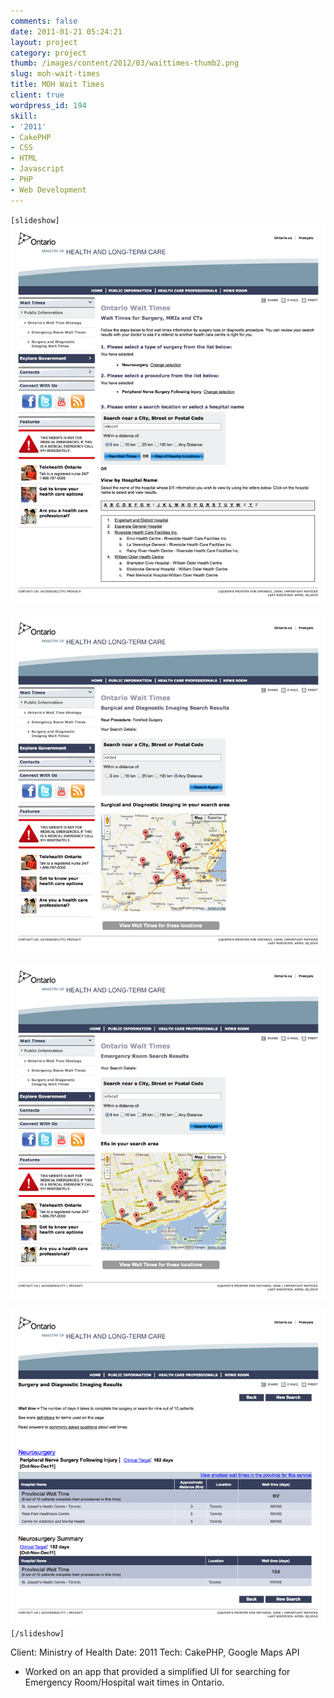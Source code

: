 ```yaml
---
comments: false
date: 2011-01-21 05:24:21
layout: project
category: project
thumb: /images/content/2012/03/waittimes-thumb2.png
slug: moh-wait-times
title: MOH Wait Times
client: true
wordpress_id: 194
skill:
- '2011'
- CakePHP
- CSS
- HTML
- Javascript
- PHP
- Web Development
---
```


`[slideshow]`
![](/images/content/2012/03/waittimes-cropped1.png)

![](/images/content/2012/03/waittimes-cropped2.png)

![](/images/content/2012/03/waittimes-cropped3.png)

![](/images/content/2012/03/waittimes-cropped4.png)
`[/slideshow]`

Client: Ministry of Health
Date: 2011
Tech: CakePHP, Google Maps API



	
  * Worked on an app that provided a simplified UI for searching for Emergency Room/Hospital wait times in Ontario.


